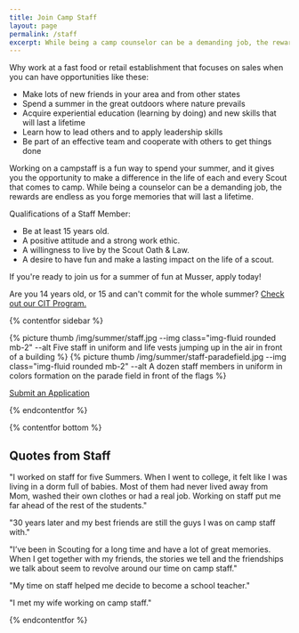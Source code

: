 ```yaml
---
title: Join Camp Staff
layout: page
permalink: /staff
excerpt: While being a camp counselor can be a demanding job, the rewards are endless as you forge memories that will last a lifetime.
---
```


Why work at a fast food or retail establishment that focuses on sales when you can have opportunities like these:

- Make lots of new friends in your area and from other states
- Spend a summer in the great outdoors where nature prevails
- Acquire experiential education (learning by doing) and new skills that will last a lifetime
- Learn how to lead others and to apply leadership skills
- Be part of an effective team and cooperate with others to get things done

Working on a campstaff is a fun way to spend your summer, and it gives you the opportunity to make a difference in the life of each and every Scout that comes to camp. While being a counselor can be a demanding job, the rewards are endless as you forge memories that will last a lifetime.

Qualifications of a Staff Member:

- Be at least 15 years old.
- A positive attitude and a strong work ethic.
- A willingness to live by the Scout Oath &amp; Law.
- A desire to have fun and make a lasting impact on the life of a scout.

If you're ready to join us for a summer of fun at Musser, apply today!

Are you 14 years old, or 15 and can't commit for the whole summer? [Check out our CIT Program.](/cit)

{% contentfor sidebar %}

{% picture thumb /img/summer/staff.jpg --img class="img-fluid rounded mb-2" --alt Five staff in uniform and life vests jumping up in the air in front of a building %}
{% picture thumb /img/summer/staff-paradefield.jpg --img class="img-fluid rounded mb-2" --alt A dozen staff members in uniform in colors formation on the parade field in front of the flags %}

<a class="btn btn-primary btn-block mb-2" href="https://colbsa.workbrightats.com/jobs/">Submit an Application</a>

{% endcontentfor %}

{% contentfor bottom %}

<div class="col alert alert-primary text-center">
  <h2 class="mb-0">Quotes from Staff</h2>
</div>
<div class="row">
  <div class="col-sm-6">
    <p>"I worked on staff for five Summers. When I went to college, it felt like I was living in a dorm full of babies. Most of them had never lived away from Mom, washed their own clothes or had a real job. Working on staff put me far ahead of the rest of the students."</p>
    <p>"30 years later and my best friends are still the guys I was on camp staff with."</p>
  </div>
  <div class="col-sm-6">
    <p>"I’ve been in Scouting for a long time and have a lot of great memories. When I get together with my friends, the stories we tell and the friendships we talk about seem to revolve around our time on camp staff."</p>
    <p>"My time on staff helped me decide to become a school teacher."</p>
    <p>"I met my wife working on camp staff."</p>
  </div>
</div>

{% endcontentfor %}
